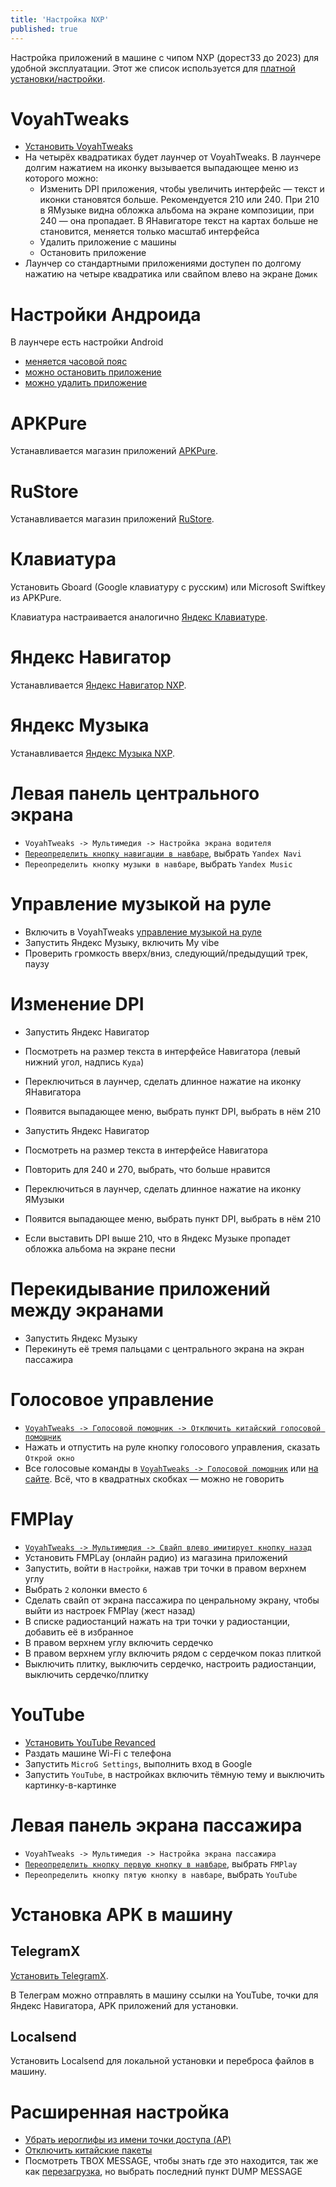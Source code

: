 ```yaml
---
title: 'Настройка NXP'
published: true
---
```


Настройка приложений в машине с чипом NXP (дорест33 до 2023) для удобной эксплуатации. Этот же список используется для [платной установки/настройки](https://t.me/voyahchat/133592/625961).

# VoyahTweaks

* [Установить VoyahTweaks](tweaks.md#установка)
* На четырёх квадратиках будет лаунчер от VoyahTweaks. В лаунчере долгим нажатием на иконку вызывается выпадающее меню из которого можно:
  - Изменить DPI приложения, чтобы увеличить интерфейс — текст и иконки становятся больше. Рекомендуется 210 или 240. При 210 в ЯМузыке видна обложка альбома на экране композиции, при 240 — она пропадает. В ЯНавигаторе текст на картах больше не становится, меняется только масштаб интерфейса
  - Удалить приложение с машины
  - Остановить приложение
* Лаунчер со стандартными приложениями доступен по долгому нажатию на четыре квадратика или свайпом влево на экране `Домик`

# Настройки Андроида

В лаунчере есть настройки Android
  - [меняется часовой пояс](android-settings.md#часовой-пояс)
  - [можно остановить приложение](android-settings.md#остановить-приложение)
  - [можно удалить приложение](android-settings.md#остановить-приложение)

# APKPure

Устанавливается магазин приложений [APKPure](software_apkpure.md).

# RuStore

Устанавливается магазин приложений [RuStore](software_rustore.md).

# Клавиатура

Установить Gboard (Google клавиатуру с русским) или Microsoft Swiftkey из APKPure.

Клавиатура настраивается аналогично [Яндекс Клавиатуре](software_keyboard.md).

# Яндекс Навигатор

Устанавливается [Яндекс Навигатор NXP](software_yandex-navi-nxp.md).

# Яндекс Музыка

Устанавливается [Яндекс Музыка NXP](https://t.me/voyahchat/558068/711353).

# Левая панель центрального экрана

* `VoyahTweaks -> Мультимедия -> Настройка экрана водителя`
* [`Переопределить кнопку навигации в навбаре`](tweaks_settings.md#6-выбор-приложения-навигации), выбрать `Yandex Navi`
* `Переопределить кнопку музыки в навбаре`, выбрать `Yandex Music`

# Управление музыкой на руле

* Включить в VoyahTweaks [управление музыкой на руле](tweaks_settings.md#1-управление-музыкой-на-руле)
* Запустить Яндекс Музыку, включить My vibe
* Проверить громкость вверх/вниз, следующий/предыдущий трек, паузу

# Изменение DPI

* Запустить Яндекс Навигатор
* Посмотреть на размер текста в интерфейсе Навигатора (левый нижний угол, надпись `Куда`)
* Переключиться в лаунчер, сделать длинное нажатие на иконку ЯНавигатора
* Появится выпадающее меню, выбрать пункт DPI, выбрать в нём 210
* Запустить Яндекс Навигатор
* Посмотреть на размер текста в интерфейсе Навигатора
* Повторить для 240 и 270, выбрать, что больше нравится

* Переключиться в лаунчер, сделать длинное нажатие на иконку ЯМузыки
* Появится выпадающее меню, выбрать пункт DPI, выбрать в нём 210
* Если выставить DPI выше 210, что в Яндекс Музыке пропадет обложка альбома на экране песни

# Перекидывание приложений между экранами

* Запустить Яндекс Музыку
* Перекинуть её тремя пальцами с центрального экрана на экран пассажира

# Голосовое управление

* [`VoyahTweaks -> Голосовой помощник -> Отключить китайский голосовой помощник`](tweaks_settings.md#1-включить-голосовой-помощник)
* Нажать и отпустить на руле кнопку голосового управления, сказать `Открой окно`
* Все голосовые команды в [`VoyahTweaks -> Голосовой помощник`](tweaks_settings.md#4-голосовые-команды) или [на сайте](tweaks_voice.md). Всё, что в квадратных скобках — можно не говорить

# FMPlay

* [`VoyahTweaks -> Мультимедия -> Свайп влево имитирует кнопку назад`](tweaks_settings.md#3-жест-назад)
* Установить FMPLay (онлайн радио) из магазина приложений
* Запустить, войти в `Настройки`, нажав три точки в правом верхнем углу
* Выбрать `2` колонки вместо `6`
* Сделать свайп от экрана пассажира по ценральному экрану, чтобы выйти из настроек FMPlay (жест назад)
* В списке радиостанций нажать на три точки у радиостанции, добавить её в избранное
* В правом верхнем углу включить сердечко
* В правом верхнем углу включить рядом с сердечком показ плиткой
* Выключить плитку, выключить сердечко, настроить радиостанции, выключить сердечко/плитку

# YouTube

* [Установить YouTube Revanced](software_youtube.md)
* Раздать машине Wi-Fi с телефона
* Запустить `MicroG Settings`, выполнить вход в Google
* Запустить `YouTube`, в настройках включить тёмную тему и выключить картинку-в-картинке

# Левая панель экрана пассажира

* `VoyahTweaks -> Мультимедия -> Настройка экрана пассажира`
* [`Переопределить кнопку первую кнопку в навбаре`](tweaks_settings.md#11-выбор-приложения-на-первое-место-на-экране-пассажира), выбрать `FMPlay`
* `Переопределить кнопку пятую кнопку в навбаре`, выбрать `YouTube`

# Установка APK в машину

## TelegramX

[Установить TelegramX](software_telegram.md).

В Телеграм можно отправлять в машину ссылки на YouTube, точки для Яндекс Навигатора, APK приложений для установки.

## Localsend

Установить Localsend для локальной установки и переброса файлов в машину.

# Расширенная настройка

* [Убрать иероглифы из имени точки доступа (AP)](tweaks_settings.md#5-имя-машины)
* [Отключить китайские пакеты](tweaks_settings.md#3-отключение-китайских-приложений)
* Посмотреть TBOX MESSAGE, чтобы знать где это находится, так же как [перезагрузка](https://t.me/voyahchat/11800/378658), но выбрать последний пункт DUMP MESSAGE

